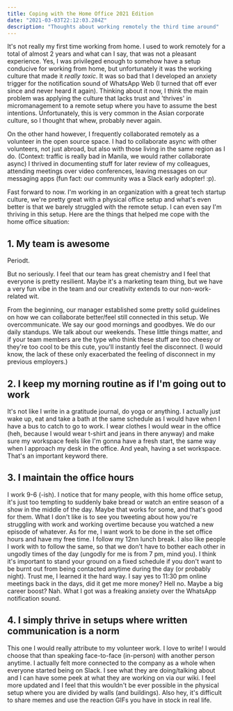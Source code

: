 ```yaml
---
title: Coping with the Home Office 2021 Edition
date: "2021-03-03T22:12:03.284Z"
description: "Thoughts about working remotely the third time around"
---
```


It's not really my first time working from home. I used to work remotely for a total of almost 2 years and what can I say, that was not a pleasant experience. Yes, I was privileged enough to somehow have a setup conducive for working from home, but unfortunately it was the working culture that made it _really toxic_. It was so bad that I developed an anxiety trigger for the notification sound of WhatsApp Web (I turned that off ever since and never heard it again). Thinking about it now, I think the main problem was applying the culture that lacks trust and 'thrives' in micromanagement to a remote setup where you have to assume the best intentions. Unfortunately, this is very common in the Asian corporate culture, so I thought that whew, probably never again.

On the other hand however, I frequently collaborated remotely as a volunteer in the open source space. I had to collaborate async with other volunteers, not just abroad, but also with those living in the same region as I do. (Context: traffic is really bad in Manila, we would rather collaborate async) I thrived in documenting stuff for later review of my colleagues, attending meetings over video conferences, leaving messages on our messaging apps (fun fact: our community was a Slack early adopter! :p).

Fast forward to now. I'm working in an organization with a great tech startup culture, we're pretty great with a physical office setup and what's even better is that we barely struggled with the remote setup. I can even say I'm thriving in this setup. Here are the things that helped me cope with the home office situation:

## 1. My team is awesome

Periodt.

But no seriously. I feel that our team has great chemistry and I feel that everyone is pretty resilient. Maybe it's a marketing team thing, but we have a very fun vibe in the team and our creativity extends to our non-work-related wit.

From the beginning, our manager established some pretty solid guidelines on how we can collaborate better/feel still connected in this setup. We overcommunicate. We say our good mornings and goodbyes. We do our daily standups. We talk about our weekends. These little things matter, and if your team members are the type who think these stuff are too cheesy or they're too cool to be this cute, you'll instantly feel the disconnect. (I would know, the lack of these only exacerbated the feeling of disconnect in my previous employers.)

## 2. I keep my morning routine as if I'm going out to work

It's not like I write in a gratitude journal, do yoga or anything. I actually just wake up, eat and take a bath at the same schedule as I would have when I have a bus to catch to go to work. I wear clothes I would wear in the office (heh, because I would wear t-shirt and jeans in there anyway) and make sure my workspace feels like I'm gonna have a fresh start, the same way when I approach my desk in the office. And yeah, having a set workspace. That's an important keyword there.

## 3. I maintain the office hours

I work 9-6 (-ish). I notice that for many people, with this home office setup, it's just too tempting to suddenly bake bread or watch an entire season of a show in the middle of the day. Maybe that works for some, and that's good for them. What I don't like is to see you tweeting about how you're struggling with work and working overtime because you watched a new episode of whatever. As for me, I want work to be done in the set office hours and have my free time. I follow my 12nn lunch break. I also like people I work with to follow the same, so that we don't have to bother each other in ungodly times of the day (ungodly for me is from 7 pm, mind you). I think it's important to stand your ground on a fixed schedule if you don't want to be burnt out from being contacted anytime during the day (or probably night). Trust me, I learned it the hard way. I say yes to 11:30 pm online meetings back in the days, did it get me more money? Hell no. Maybe a big career boost? Nah. What I got was a freaking anxiety over the WhatsApp notification sound.

## 4. I simply thrive in setups where written communication is a norm

This one I would really attribute to my volunteer work. I love to write! I would choose that than speaking face-to-face (in-person) with another person anytime. I actually felt more connected to the company as a whole when everyone started being on Slack. I see what they are doing/talking about and I can have some peek at what they are working on via our wiki. I feel more updated and I feel that this wouldn't be ever possible in the physical setup where you are divided by walls (and buildings). Also hey, it's difficult to share memes and use the reaction GIFs you have in stock in real life.